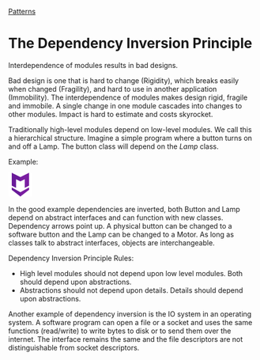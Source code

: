 [Patterns](../Patterns.md)

# The Dependency Inversion Principle
Interdependence of modules results in bad designs.

Bad design is one that is hard to change (Rigidity), which breaks easily when changed (Fragility), and hard to use in another application (Immobility).
The interdependence of modules makes design rigid, fragile and immobile. A single change in one module cascades into changes to other modules.
Impact is hard to estimate and costs skyrocket.

Traditionally high-level modules depend on low-level modules. We call this a hierarchical structure. Imagine a simple program where a button turns on
and off a Lamp. The button class will depend on the *Lamp* class.

Example:

![alt text](https://github.com/adam-p/markdown-here/raw/master/src/common/images/icon48.png "Example Dependency Inversion")

In the good example dependencies are inverted, both Button and Lamp depend on abstract interfaces and can function with new classes. Dependency arrows
point up. A physical button can be changed to a software button and the Lamp can be changed to a Motor. As long as classes talk to abstract interfaces,
objects are interchangeable.

Dependency Inversion Principle Rules:
* High level modules should not depend upon low level modules. Both should depend upon abstractions.
* Abstractions should not depend upon details. Details should depend upon abstractions. 

Another example of dependency inversion is the IO system in an operating system. A software program can open a file or a socket and uses the same functions
(read/write) to write bytes to disk or to send them over the internet. The interface remains the same and the file descriptors are not distinguishable from socket descriptors.

